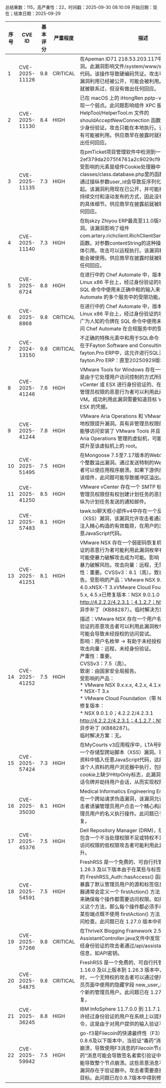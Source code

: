 总结果数：115，高严重性：22，时间戳：2025-09-30 08:10:09
开始日期：现在；结束日期：2025-09-29

| 序号 | CVE ID | 基本评分 | 严重程度 | 描述 | 参考资料 |
|-----|--------|------------|----------|-------------|------------|
| 1 | CVE-2025-11126 | 9.8  | CRITICAL | 在Apeman ID71 218.53.203.117中发现了一个安全漏洞。此漏洞影响文件/system/www/system.ini中的未知代码。该操作导致硬编码凭证。攻击可以从远程执行。该漏洞利用已经被公开，可能会被利用。供应商早在披露前就被联系过，但没有做出任何回应。 | [1]https://vuldb.com/?ctiid.326209<br>[2]https://vuldb.com/?id.326209<br>[3]https://vuldb.com/?submit.654168 |
| 2 | CVE-2025-11130 | 8.4  | HIGH | 已在 macOS 上的 iHongRen pptp-vpn 1.0/1.0.1 中发现一个弱点。此问题影响组件 XPC 服务中的 HelpTool/HelperTool.m 文件的 shouldAcceptNewConnection 函数。这种操作会导致缺少身份验证。攻击只能在本地执行。该漏洞已被公开，并有可能被利用。供应商早在披露时就被联系过，但没有做出任何回应。 | [1]https://github.com/SwayZGl1tZyyy/n-days/blob/main/pptp-vpn/README.md<br>[2]https://vuldb.com/?ctiid.326210<br>[3]https://vuldb.com/?id.326210<br>[4]https://vuldb.com/?submit.655456 |
| 3 | CVE-2025-11135 | 7.3  | HIGH | 在pmTicket项目管理软件中检测到一个漏洞，影响版本至2ef379da2075f4761a2c9029cf91d073474e7486。受影响的元素是组件Cookie处理器中的文件classes/class.database.php里的函数loadLanguage。通过操纵参数user_id会导致反序列化。攻击可以从远程发起。该漏洞利用现在已公开，并可能被使用。此产品使用持续交付和滚动发布的方式，因此没有受影响或更新版本的具体细节。供应商早在披露前就被联系过，但未作出任何回应。 | [1]https://asciinema.org/a/kTWHQMM7n6QH98gGCW3e7T9xT<br>[2]https://drive.google.com/file/d/18T4Gpzic0OQ-hzZWR6YoJ127QV3Jxyxe/view<br>[3]https://vuldb.com/?ctiid.326212<br>[4]https://vuldb.com/?id.326212<br>[5]https://vuldb.com/?submit.657302 |
| 4 | CVE-2025-11140 | 7.3  | HIGH | 在Bjskzy Zhiyou ERP最高至11.0版本中发现了一个漏洞。该漏洞影响了组件com.artery.richclient.RichClientService中的openForm函数。对参数contentString的这种操作会导致XML外部实体引用。攻击可以远程执行。该漏洞利用方法已公开，可能会被使用。供应商早在披露时就被联系过，但没有做出任何回应。 | [1]https://github.com/FightingLzn9/vul/blob/main/%E6%97%B6%E7%A9%BA%E6%99%BA%E5%8F%8Berp-3.md<br>[2]https://vuldb.com/?ctiid.326217<br>[3]https://vuldb.com/?id.326217<br>[4]https://vuldb.com/?submit.658090 |
| 5 | CVE-2025-6724 | 8.8  | HIGH | 在进行中的 Chef Automate 中，版本早于 4.13.295，在 Linux x86 平台上，经过身份验证的攻击者可以通过在 SQL 命令中使用未正确中和的输入来访问 Chef Automate 的多个服务中的受限功能。 | [1]https://docs.chef.io/release_notes_automate/#4.13.295 |
| 6 | CVE-2025-8868 | 9.8  | CRITICAL | 在进行中的 Chef Automate 中，版本早于 4.13.295，在 Linux x86 平台上，经过身份验证的攻击者可以通过使用广为人知的令牌在 SQL 命令中使用未正确中和的输入来访问 Chef Automate 在合规服务中的受限功能。 | [1]https://docs.chef.io/release_notes_automate/#4.13.295 |
| 7 | CVE-2024-13150 | 9.8  | CRITICAL | 不正确的特殊元素中和用于SQL命令（`SQL注入`）的漏洞存在于Fayton Software and Consulting Services的fayton.Pro ERP中，这允许进行SQL注入。此问题影响到fayton.Pro ERP：直至20250929版本。 | [1]https://www.usom.gov.tr/bildirim/tr-25-0304 |
| 8 | CVE-2025-41246 | 7.6  | HIGH | VMware Tools for Windows 存在一个不当授权漏洞，这是由于它处理用户访问控制的方式所致。已经通过 vCenter 或 ESX 进行身份验证的、在来宾 VM 上拥有非管理员权限的恶意行为者可以利用此问题来访问其他来宾 VM。成功利用此漏洞需要知道目标 VM 以及 vCenter 或 ESX 的凭据。 | [1]https://support.broadcom.com/web/ecx/support-content-notification/-/external/content/SecurityAdvisories/0/36149 |
| 9 | CVE-2025-41244 | 7.8  | HIGH | VMware Aria Operations 和 VMware Tools 包含一个本地权限提升漏洞。具有非管理员权限的恶意本地用户如果能够访问安装了 VMware Tools 并且由启用了 SDMP 的 Aria Operations 管理的虚拟机，可能利用此漏洞将权限提升至该虚拟机上的 root。 | [1]http://support.broadcom.com/group/ecx/support-content-view/-/support-content/Security%20Advisories/VMSA-2025-0015--VMware-Aria-Operations-and-VMware-Tools-updates-address-multiple-vulnerabilities--CVE-2025-41244-CVE-2025-41245--CVE-2025-41246-/36149 |
| 10 | CVE-2025-51495 | 7.5  | HIGH | 在Mongoose 7.5至7.17版本的WebSocket组件中存在一个整数溢出漏洞。通过发送特制的WebSocket请求，攻击者可以使应用程序崩溃。如果下游供应商不恰当地集成了该组件，此问题可能导致缓冲区溢出。 | [1]http://mongoose.com<br>[2]https://github.com/cainiao159357/CVE-2025-51495<br>[3]https://github.com/cesanta/mongoose<br>[4]https://github.com/cesanta/mongoose/pull/3131 |
| 11 | CVE-2025-41250 | 8.5  | HIGH | VMware vCenter 存在一个 SMTP 标头注入漏洞。具有非管理员权限但有权创建计划任务的恶意行为者可能能够操纵为计划任务发送的通知邮件。 | [1]https://support.broadcom.com/web/ecx/support-content-notification/-/external/content/SecurityAdvisories/0/36150 |
| 12 | CVE-2025-57483 | 8.1  | HIGH | tawk.to聊天框小部件v4中存在一个反射型跨站脚本（XSS）漏洞，该漏洞允许攻击者通过向易受攻击的参数注入精心构造的有效载荷，在用户的浏览器环境中执行任意JavaScript代码。 | [1]https://github.com/Jainil-89/CVE/blob/main/cve.md<br>[2]https://ticketsmonk.com/events/details/412291 |
| 13 | CVE-2025-41251 | 8.1  | HIGH | VMware NSX 存在一个弱密码恢复机制漏洞。未经身份验证的恶意行为者可能利用此漏洞枚举有效的用户名，从而可能使暴力破解攻击成为可能。影响：用户名枚举 → 凭据暴力破解风险。攻击向量：远程，无需身份验证。严重性：重要。CVSSv3：8.1（高）。致谢：由国家安全局报告。受影响的产品：VMware NSX 9.x.x.x, 4.2.x, 4.1.x, 4.0.xNSX-T 3.xVMware Cloud Foundation（带 NSX）5.x, 4.5.x已修复版本：NSX 9.0.1.0；4.2.2.2/4.2.3.1 http://4.2.2.2/4.2.3.1；4.1.2.7；NSX-T 3.2.4.3；CCF 异步补丁（KB88287）。临时解决方案：无。 | [1]https://support.broadcom.com/web/ecx/support-content-notification/-/external/content/SecurityAdvisories/0/36150 |
| 14 | CVE-2025-41252 | 7.5  | HIGH | 描述：VMware NSX 存在一个用户名枚举漏洞。未经身份验证的恶意攻击者可以利用此漏洞枚举有效的用户名，这可能会导致未经授权的访问尝试。<br>影响：用户名枚举 → 有助于未经授权的访问。<br>攻击向量：远程，未经身份验证。<br>严重性：重要。<br>CVSSv3：7.5（高）。<br>致谢：由国家安全局报告。<br>受影响的产品：<br>* VMware NSX 9.x.x.x, 4.2.x, 4.1.x, 4.0.x<br>* NSX-T 3.x<br>* VMware Cloud Foundation（带 NSX）5.x, 4.5.x<br>修复版本：<br>* NSX 9.0.1.0；4.2.2.2/4.2.3.1 http://4.2.2.2/4.2.3.1；4.1.2.7；NSX-T 3.2.4.3；CCF 异步补丁 (KB88287)。<br>临时解决方案：无。 | [1]https://https://support.broadcom.com/web/ecx/support-content-notification/-/external/content/SecurityAdvisories/0/36150 |
| 15 | CVE-2025-57424 | 7.3  | HIGH | 在MyCourts v3应用程序中，LTA号码个人资料字段存在一个存储型跨站脚本（XSS）漏洞。攻击者可以在其个人资料中插入任意JavaScript代码，这段代码会在任何查看该个人资料的用户浏览器中执行，包括管理员。由于会话cookie上缺少HttpOnly标志，此漏洞可能被利用来捕获会话令牌并劫持用户会话，从而实现权限提升访问。 | [1]https://aardwolfsecurity.com/cve-2025-57424-stored-xss-vulnerability-in-mycourts/ |
| 16 | CVE-2025-35030 | 8.1  | HIGH | Medical Informatics Engineering Enterprise Health 存在一个跨站请求伪造漏洞，该漏洞允许未经身份验证的攻击者诱骗管理员用户点击一个精心构造的URL，并以该管理员用户的名义执行操作。此问题已于2025年4月8日修复。 | [1]https://raw.githubusercontent.com/cisagov/CSAF/develop/csaf_files/IT/white/2025/va-25-272-01.json<br>[2]https://www.cve.org/CVERecord?id=CVE-2025-35030 |
| 17 | CVE-2025-45376 | 7.5  | HIGH | Dell Repository Manager (DRM)，版本3.4.7和3.4.8，包含一个不当处理权限不足或特权不足的漏洞。具有本地访问权限的低权限攻击者可能利用此漏洞，导致权限提升。 | [1]https://www.dell.com/support/kbdoc/en-us/000375461/dsa-2025-373-security-update-for-dell-repository-manager-vulnerability |
| 18 | CVE-2025-54591 | 7.5  | HIGH | FreshRSS 是一个免费的、可自行托管的 RSS 聚合器。1.26.3 及以下版本由于在某些与标签/源相关的端点使用的 FreshRSS_Auth::hasAccess() 函数中缺乏访问检查，暴露了默认管理员用户的源和标签信息。FreshRSS 控制器通常会定义一个 firstAction() 方法，并通过覆盖该方法来确保每个操作都需要访问权限。如果某个控制器没有定义这个方法，那么每个操作都必须手动检查访问权限，而某些端点既不使用 firstAction() 方法，也没有进行手动访问检查。此问题已在 1.27.0 版本中得到修复。 | [1]https://github.com/FreshRSS/FreshRSS/pull/7768<br>[2]https://github.com/FreshRSS/FreshRSS/releases/tag/1.27.0<br>[3]https://github.com/FreshRSS/FreshRSS/security/advisories/GHSA-jf4v-f8p2-8xvq |
| 19 | CVE-2025-57266 | 9.8  | CRITICAL | 在ThriveX Blogging Framework 2.5.9至3.1.3版本的AssistantController.java文件中发现了一个问题，允许未经身份验证的攻击者通过/api/assistant/list端点获取敏感信息，如API密钥。 | [1]https://gist.github.com/candyb0x/fccc49a989473b7f1e47479619eaf1ca<br>[2]https://github.com/LiuYuYang01/ThriveX-Server/issues/55 |
| 20 | CVE-2025-54875 | 9.8  | CRITICAL | FreshRSS 是一个免费的、可自行托管的 RSS 聚合器。在 1.16.0 及以上版本到 1.26.3 版本中，当注册功能启用时，一个无特权的攻击者可以通过使用仅在用户管理管理员页面中使用的隐藏字段 new_user_is_admin 来创建一个新的管理员用户。此问题已在 1.27.0 版本中得到修复。 | [1]https://github.com/FreshRSS/FreshRSS/pull/7783<br>[2]https://github.com/FreshRSS/FreshRSS/releases/tag/1.27.0<br>[3]https://github.com/FreshRSS/FreshRSS/security/advisories/GHSA-h625-ghr3-jppq |
| 21 | CVE-2025-36245 | 8.8  | HIGH | IBM InfoSphere 11.7.0.0 到 11.7.1.6 信息服务器可能允许经过身份验证的用户在系统上以提升的权限执行任意命令，这是由于对用户提供的输入验证不当所致。 | [1]https://www.ibm.com/support/pages/node/7246170 |
| 22 | CVE-2025-59942 | 7.5  | HIGH | go-f3是Filecoin的快速最终性（F3）的Golang实现。在0.8.6及以下版本中，当验证“毒药”消息时，go-f3会发生崩溃，导致使用F3消息的Filecoin节点变得脆弱。“毒药”消息可能会导致签名者索引验证中的整数溢出，从而可能导致整个节点崩溃。这些恶意消息不会自我传播，因为漏洞存在于验证器中。攻击者需要直接将消息发送给所有目标。此问题已在0.8.7版本中得到修复。 | [1]https://github.com/filecoin-project/go-f3/security/advisories/GHSA-g99p-47x7-mq88 |